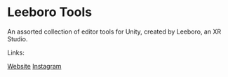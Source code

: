 # Leeboro Tools

An assorted collection of editor tools for Unity, created by Leeboro, an XR Studio.

Links:

[Website](https://www.leeboro.com/)
[Instagram](https://www.instagram.com/leeboro_official/)

